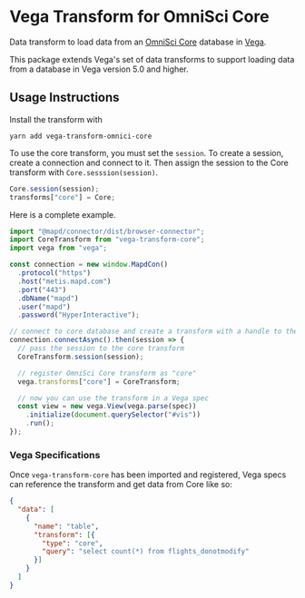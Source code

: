 # Vega Transform for OmniSci Core

Data transform to load data from an [OmniSci Core](https://www.omnisci.com/platform/core/) database in [Vega](https://vega.github.io/vega/).

This package extends Vega's set of data transforms to support loading data from a database in Vega version 5.0 and higher. 

## Usage Instructions

Install the transform with

```
yarn add vega-transform-omnici-core
```

To use the core transform, you must set the `session`. To create a session, create a connection and connect to it. Then assign the session to the Core transform with `Core.sesssion(session)`.

```js
Core.session(session);
transforms["core"] = Core;
```

Here is a complete example.

```js
import "@mapd/connector/dist/browser-connector";
import CoreTransform from "vega-transform-core";
import vega from "vega";

const connection = new window.MapdCon()
  .protocol("https")
  .host("metis.mapd.com")
  .port("443")
  .dbName("mapd")
  .user("mapd")
  .password("HyperInteractive");

// connect to core database and create a transform with a handle to the session
connection.connectAsync().then(session => {
  // pass the session to the core transform
  CoreTransform.session(session);

  // register OmniSci Core transform as "core"
  vega.transforms["core"] = CoreTransform;

  // now you can use the transform in a Vega spec
  const view = new vega.View(vega.parse(spec))
    .initialize(document.querySelector("#vis"))
    .run();
});
```

### Vega Specifications

Once `vega-transform-core` has been imported and registered, Vega specs can reference the transform and get data from Core like so:

```json
{
  "data": [
    {
      "name": "table",
      "transform": [{
        "type": "core",
        "query": "select count(*) from flights_donotmodify"
      }]
    }
  ]
}
```
